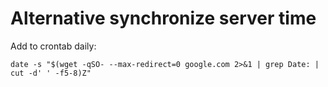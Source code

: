 # Alternative synchronize server time

Add to crontab daily:
```
date -s "$(wget -qSO- --max-redirect=0 google.com 2>&1 | grep Date: | cut -d' ' -f5-8)Z"
```
